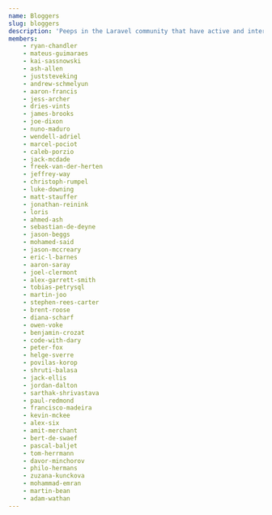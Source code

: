 ```yaml
---
name: Bloggers
slug: bloggers
description: 'Peeps in the Laravel community that have active and interesting blogs.'
members:
    - ryan-chandler
    - mateus-guimaraes
    - kai-sassnowski
    - ash-allen
    - juststeveking
    - andrew-schmelyun
    - aaron-francis
    - jess-archer
    - dries-vints
    - james-brooks
    - joe-dixon
    - nuno-maduro
    - wendell-adriel
    - marcel-pociot
    - caleb-porzio
    - jack-mcdade
    - freek-van-der-herten
    - jeffrey-way
    - christoph-rumpel
    - luke-downing
    - matt-stauffer
    - jonathan-reinink
    - loris
    - ahmed-ash
    - sebastian-de-deyne
    - jason-beggs
    - mohamed-said
    - jason-mccreary
    - eric-l-barnes
    - aaron-saray
    - joel-clermont
    - alex-garrett-smith
    - tobias-petrysql
    - martin-joo
    - stephen-rees-carter
    - brent-roose
    - diana-scharf
    - owen-voke
    - benjamin-crozat
    - code-with-dary
    - peter-fox
    - helge-sverre
    - povilas-korop
    - shruti-balasa
    - jack-ellis
    - jordan-dalton
    - sarthak-shrivastava
    - paul-redmond
    - francisco-madeira
    - kevin-mckee
    - alex-six
    - amit-merchant
    - bert-de-swaef
    - pascal-baljet
    - tom-herrmann
    - davor-minchorov
    - philo-hermans
    - zuzana-kunckova
    - mohammad-emran
    - martin-bean
    - adam-wathan
---
```

